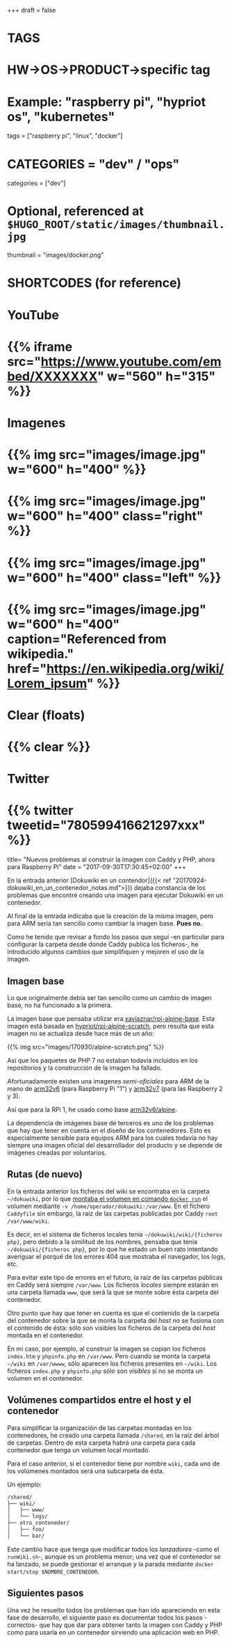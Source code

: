 +++
draft = false

# TAGS
# HW->OS->PRODUCT->specific tag
# Example: "raspberry pi", "hypriot os", "kubernetes"

tags = ["raspberry pi", "linux", "docker"]

# CATEGORIES = "dev" / "ops"
categories = ["dev"]

# Optional, referenced at `$HUGO_ROOT/static/images/thumbnail.jpg`
thumbnail = "images/docker.png"

# SHORTCODES (for reference)

# YouTube
# {{% iframe src="https://www.youtube.com/embed/XXXXXXX" w="560" h="315" %}}
# Imagenes
# {{% img src="images/image.jpg" w="600" h="400" %}}
# {{% img src="images/image.jpg" w="600" h="400" class="right" %}}
# {{% img src="images/image.jpg" w="600" h="400" class="left" %}}
# {{% img src="images/image.jpg" w="600" h="400" caption="Referenced from wikipedia." href="https://en.wikipedia.org/wiki/Lorem_ipsum" %}}
# Clear (floats)
# {{% clear %}}
# Twitter
# {{% twitter tweetid="780599416621297xxx" %}}

title=  "Nuevos problemas al construir la imagen con Caddy y PHP, ahora para Raspberry Pi"
date = "2017-09-30T17:30:45+02:00"
+++

En la entrada anterior [Dokuwiki en un contendor]({{< ref "20170924-dokuwiki_en_un_contenedor_notas.md">}}) dejaba constancia de los problemas que encontré creando una imagen para ejecutar Dokuwiki en un contenedor.

Al final de la entrada indicaba que la creación de la misma imagen, pero para ARM sería tan sencillo como cambiar la imagen base. **Pues no.**

Como he tenido que revisar a fondo los pasos que seguí -en particular para configurar la carpeta desde donde Caddy publica los ficheros-, he introducido algunos cambios que simplifiquen y mejoren el uso de la imagen.

<!--more-->

## Imagen base

Lo que originalmente debía ser tan sencillo como un cambio de imagen base, no ha funcionado a la primera.

La imagen base que pensaba utilizar era [xaviaznar/rpi-alpine-base](https://hub.docker.com/r/xaviaznar/rpi-alpine-base/). Esta imagen está basada en [hypriot/rpi-alpine-scratch](https://hub.docker.com/r/hypriot/rpi-alpine-scratch/), pero resulta que esta imagen no se actualiza desde hace más de un año:

{{% img src="images/170930/alpine-scratch.png" %}}

Así que los paquetes de PHP 7 no estaban todavía incluidos en los repositorios y la construcción de la imagen ha fallado.

Afortunadamente existen una imagenes _semi-oficiales_ para ARM de la mano de [arm32v6](https://hub.docker.com/u/arm32v6/) (para Raspberry Pi "1") y [arm32v7](https://hub.docker.com/u/arm32v7/) (para las Raspberry 2 y 3).

Así que para la RPi 1, he usado como base [arm32v6/alpine](https://hub.docker.com/r/arm32v6/alpine/).

La dependencia de imágenes base de terceros es uno de los problemas que hay que tener en cuenta en el diseño de los contenedores. Esto es especialmente sensible para equipos ARM para los cuales todavía no hay siempre una imagen oficial del desarrollador del producto y se depende de imágenes creadas por voluntarios.

## Rutas (de nuevo)

En la entrada anterior los ficheros del wiki se encontraba en la carpeta `~/dokuwiki`, por lo que [montaba el volumen en comando `docker run`](https://github.com/onthedock/alpine-caddy-php/blob/master/runWiki.sh) el volumen mediante `-v /home/operador/dokuwiki:/var/www`. En el fichero `Caddyfile` sin embargo, la raíz de las carpetas publicadas por Caddy `root /var/www/wiki`.

Es decir, en el sistema de ficheros locales tenía `~/dokuwiki/wiki/{ficheros php}`, pero debido a la similitud de los nombres, pensaba que tenía `~/dokuwiki/{ficheros php}`, por lo que he estado un buen rato intentando averiguar el porqué de los errores 404 que mostraba el navegador, los logs, etc.

Para evitar este tipo de errores en el futuro, la raíz de las carpetas públicas en Caddy será siempre `/var/www`. Los ficheros _locales_ siempre estarán en una carpeta llamada `www`, que será la que se monte sobre ésta carpeta del contenedor.

Otro punto que hay que tener en cuenta es que el contenido de la carpeta del contenedor sobre la que se monta la carpeta del _host_ no se fusiona con el contenido de ésta: sólo son visibles los ficheros de la carpeta del _host_ montada en el contenedor.

En mi caso, por ejemplo, al construir la imagen se copian los ficheros `index.htm` y `phpinfo.php` en `/var/www`. Pero cuando se monta la carpeta `~/wiki` en `/var/wwww`, sólo aparecen los ficheros presentes en `~/wiki`. Los ficheros `index.php` y `phpinfo.php` sólo son _visibles_ si no se monta un volumen en el contenedor.

## Volúmenes compartidos entre el host y el contenedor

Para simplificar la organización de las carpetas montadas en los contenedores, he creado una carpeta llamada `/shared`, en la raíz del árbol de carpetas. Dentro de esta carpeta habrá una carpeta para cada contenedor que tenga un volumen local montado.

Para el caso anterior, si el contenedor tiene por nombre `wiki`, cada uno de los volúmenes montados será una subcarpeta de ésta.

Un ejemplo:

```txt
/shared/
├── wiki/
│   ├── www/
│   └── logs/
├── otro_contenedor/
│   ├── foo/
│   └── bar/
```

Este cambio hace que tenga que modificar todos los _lanzadores_ -como el `runWiki.sh`-, aunque es un problema menor; una vez que el contenedor se ha lanzado, se puede gestionar el arranque y la parada mediante `docker start/stop $NOMBRE_CONTENEDOR`.

## Siguientes pasos

Una vez he resuelto todos los problemas que han ido apareciendo en esta fase de desarrollo, el siguiente paso es documentar todos los pasos -correctos- que hay que dar para obtener tanto la imagen con Caddy y PHP como para usarla en un contenedor sirviendo una aplicación web en PHP.
